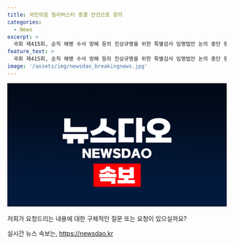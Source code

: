 ```yaml
---
title: 국민의힘 필리버스터 종결 안건으로 항의
categories:
  - News
excerpt: >
  국회 제415회, 순직 해병 수사 방해 등의 진상규명을 위한 특별검사 임명법안 논의 중단 항의
feature_text: >
  국회 제415회, 순직 해병 수사 방해 등의 진상규명을 위한 특별검사 임명법안 논의 중단 항의
image: '/assets/img/newsdao_breakingnews.jpg'
---
```


<p><img src="/assets/img/newsdao_breakingnews.jpg" alt="flaretime 속보" /></p>

<p>저희가 요청드리는 내용에 대한 구체적인 질문 또는 요청이 있으실까요?</p>
실시간 뉴스 속보는, <a href="https://newsdao.kr" rel="dofollow">https://newsdao.kr</a>


